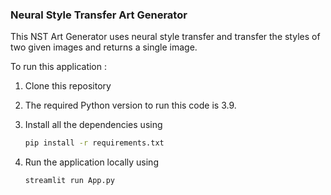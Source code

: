 ### Neural Style Transfer Art Generator

This NST Art Generator uses neural style transfer and transfer the styles of two given images and returns a single image.

To run this application : 

1. Clone this repository

2. The required Python version to run this code is 3.9.

3. Install all the dependencies using
   ```bash
   pip install -r requirements.txt
   ```
5. Run the application locally using
   ```bash
   streamlit run App.py
   ```
